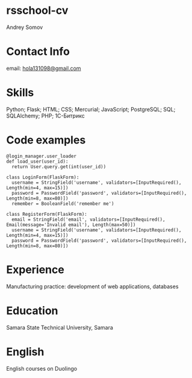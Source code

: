 # rsschool-cv
Andrey Somov
# Contact Info
email: hola131098@gmail.com
# Skills 
Python; Flask; HTML; CSS; Mercurial; JavaScript; PostgreSQL; SQL; SQLAlchemy; PHP; 1С-Битрикс
# Code examples
    @login_manager.user_loader
    def load_user(user_id):
      return User.query.get(int(user_id))

    class LoginForm(FlaskForm):
      username = StringField('username', validators=[InputRequired(), Length(min=4, max=15)])
      password = PasswordField('password', validators=[InputRequired(), Length(min=8, max=80)])
      remember = BooleanField('remember me')

    class RegisterForm(FlaskForm):
      email = StringField('email', validators=[InputRequired(), Email(message='Invalid email'), Length(max=50)])
      username = StringField('username', validators=[InputRequired(), Length(min=4, max=15)])
      password = PasswordField('password', validators=[InputRequired(), Length(min=8, max=80)])

# Experience 
Manufacturing practice: development of web applications, databases
# Education
Samara State Technical University, Samara
# English
English courses on Duolingo
